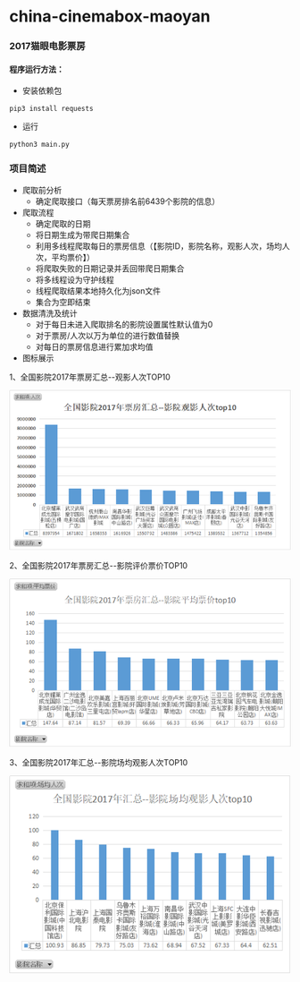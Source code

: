 # china-cinemabox-maoyan
### 2017猫眼电影票房

#### 程序运行方法：

- 安装依赖包

```
pip3 install requests
```

- 运行

```
python3 main.py
```

### 项目简述

- 爬取前分析
  - 确定爬取接口（每天票房排名前6439个影院的信息）
- 爬取流程
  - 确定爬取的日期
  - 将日期生成为带爬日期集合
  - 利用多线程爬取每日的票房信息（【影院ID，影院名称，观影人次，场均人次，平均票价】）
  - 将爬取失败的日期记录并丢回带爬日期集合
  - 将多线程设为守护线程
  - 线程爬取结果本地持久化为json文件
  - 集合为空即结束
- 数据清洗及统计
  - 对于每日未进入爬取排名的影院设置属性默认值为0
  - 对于票房/人次以万为单位的进行数值替换
  - 对每日的票房信息进行累加求均值
- 图标展示

1、全国影院2017年票房汇总--观影人次TOP10

![pic1](./pic1.png)

2、全国影院2017年票房汇总--影院评价票价TOP10

![pic2](./pic2.png)

3、全国影院2017年汇总--影院场均观影人次TOP10

![pic3](./pic3.png)





